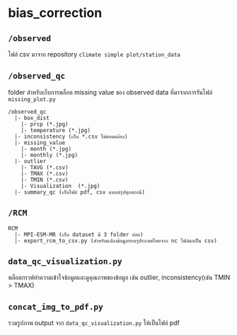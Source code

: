 # bias_correction

## `/observed`

ไฟล์ csv มาจาก repository `climate simple plot/station_data`

## `/observed_qc`

folder สำหรับเก็บการพล็อต missing value ของ observed data ที่มาจากการรันไฟล์ `missing_plot.py`

```
/observed_qc
  |- box_dist
    |- prcp (*.jpg)
    |- temperature (*.jpg)
  |- inconsistency (เก็บ *.csv ไม่สอดคล้อง)
  |- missing_value
    |- month (*.jpg)
    |- monthly (*.jpg)
  |- outlier
    |- TAVG (*.csv)
    |- TMAX (*.csv)
    |- TMIN (*.csv)
    |- Visualization  (*.jpg)
  |- summary_qc (เก็บไฟล์ pdf, csv แบบสรุปทุกสถานี)
```

## `/RCM`

```
RCM
  |- MPI-ESM-MR (เก็บ dataset มี 3 folder ย่อย)
  |- export_rcm_to_csv.py (สำหรับแปลงข้อมูลรอบๆประเทศไทยจาก nc ไฟล์มาเป็น csv)
```

## `data_qc_visualization.py`

พล็อตกราฟทำความเข้าใจข้อมูลและดูคุณภาพของข้อมูล เช่น outlier, inconsistency(เช่น TMIN > TMAX)

## `concat_img_to_pdf.py`

รวมรูปภาพ output จาก `data_qc_visualization.py` ให้เป็นไฟล์ pdf
